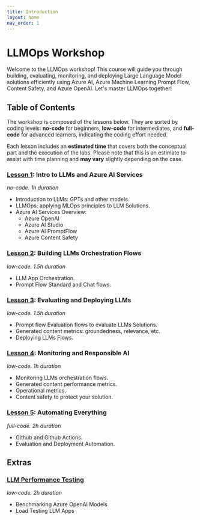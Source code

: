 ```yaml
---
title: Introduction
layout: home
nav_order: 1
---
```

# LLMOps Workshop

Welcome to the LLMOps workshop! This course will guide you through building, evaluating, monitoring, and deploying Large Language Model solutions efficiently using Azure AI, Azure Machine Learning Prompt Flow, Content Safety, and Azure OpenAI. Let's master LLMOps together!

## Table of Contents

The workshop is composed of the lessons below. They are sorted by coding levels: **no-code** for beginners, **low-code** for intermediates, and **full-code** for advanced learners, indicating the coding effort needed. 

Each lesson includes an **estimated time** that covers both the conceptual part and the execution of the labs. Please note that this is an estimate to assist with time planning and **may vary** slightly depending on the case.

### [Lesson 1](labs/lesson_01/lab01.md): Intro to LLMs and Azure AI Services
*no-code. 1h duration* 
 - Introduction to LLMs: GPTs and other models. 
 - LLMOps: applying MLOps principles to LLM Solutions. 
 - Azure AI Services Overview: 
   - Azure OpenAI  
   - Azure AI Studio 
   - Azure AI PromptFlow 
   - Azure Content Safety 

### [Lesson 2](labs/lesson_02/lab02.md): Building LLMs Orchestration Flows
*low-code. 1.5h duration* 
 - LLM App Orchestration. 
 - Prompt Flow Standard and Chat flows.

### [Lesson 3](labs/lesson_03/lab03.md): Evaluating and Deploying LLMs
*low-code. 1.5h duration*
 - Prompt flow Evaluation flows to evaluate LLMs Solutions. 
 - Generated content metrics: groundedness, relevance, etc. 
 - Deploying LLMs Flows. 

### [Lesson 4](labs/lesson_04/lab04.md): Monitoring and Responsible AI
*low-code. 1h duration*
 - Monitoring LLMs orchestration flows. 
 - Generated content performance metrics. 
 - Operational metrics.
- Content safety to protect your solution. 

### [Lesson 5](labs/lesson_05/lab05.md): Automating Everything
 *full-code. 2h duration* 
 - Github and Github Actions. 
 - Evaluation and Deployment Automation.
 
## Extras

### [LLM Performance Testing](labs/performance/README.md)
*low-code. 2h duration*
 - Benchmarking Azure OpenAI Models
 - Load Testing LLM Apps

